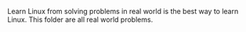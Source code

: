 Learn Linux from solving problems in real world is the best way to learn Linux.
This folder are all real world problems.
